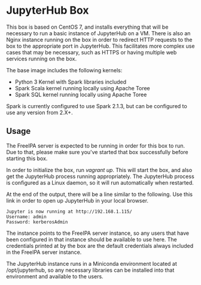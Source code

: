 # JupyterHub Box
This box is based on CentOS 7, and installs everything that will be necessary to run a basic instance of JupyterHub on a VM. There is also an Nginx instance running on the box in order to redirect HTTP requests to the box to the appropriate port in JupyterHub. This facilitates more complex use cases that may be necessary, such as HTTPS or having multiple web services running on the box.

The base image includes the following kernels:
- Python 3 Kernel with Spark libraries included
- Spark Scala kernel running locally using Apache Toree
- Spark SQL kernel running locally using Apache Toree

Spark is currently configured to use Spark 2.1.3, but can be configured to use any version from 2.X+.

## Usage

The FreeIPA server is expected to be running in order for this box to run. Due to that, please make sure you've started that box successfully before starting this box.

In order to initialize the box, run *vagrant up*. This will start the box, and also get the JupyterHub process running appropriately. The JupyterHub process is configured as a Linux daemon, so it will run automatically when restarted.

At the end of the output, there will be a line similar to the following. Use this link in order to open up JupyterHub in your local browser.

```
Jupyter is now running at http://192.168.1.115/
Username: admin
Password: kerberosAdmin
```

The instance points to the FreeIPA server instance, so any users that have been configured in that instance should be available to use here. The credentials printed at by the box are the default credentials always included in the FreeIPA server instance.

The JupyterHub instance runs in a Miniconda environment located at /opt/jupyterhub, so any necessary libraries can be installed into that environment and available to the users.
